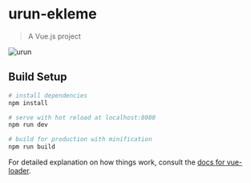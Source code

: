 # urun-ekleme

> A Vue.js project

![urun](https://user-images.githubusercontent.com/38696355/88793147-090edf00-d1a5-11ea-93f1-d3e5f6a14583.png)


## Build Setup

``` bash
# install dependencies
npm install

# serve with hot reload at localhost:8080
npm run dev

# build for production with minification
npm run build
```

For detailed explanation on how things work, consult the [docs for vue-loader](http://vuejs.github.io/vue-loader).
